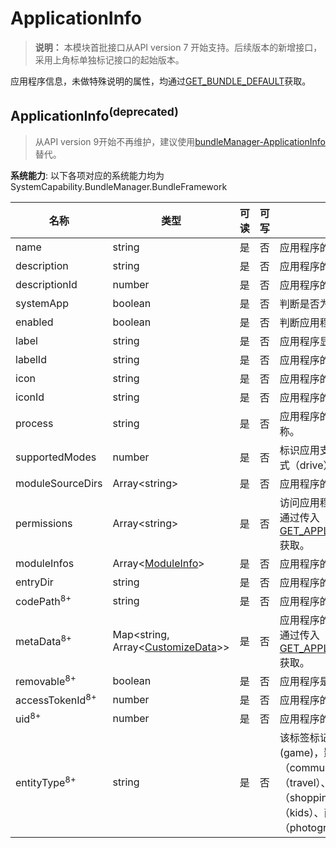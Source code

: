 # ApplicationInfo

> **说明：**
> 本模块首批接口从API version 7 开始支持。后续版本的新增接口，采用上角标单独标记接口的起始版本。

应用程序信息，未做特殊说明的属性，均通过[GET_BUNDLE_DEFAULT](js-apis-Bundle.md)获取。

## ApplicationInfo<sup>(deprecated)<sup>

> 从API version 9开始不再维护，建议使用[bundleManager-ApplicationInfo](js-apis-bundleManager-applicationInfo.md)替代。

**系统能力**: 以下各项对应的系统能力均为SystemCapability.BundleManager.BundleFramework



| 名称                         | 类型                                                                     | 可读  | 可写  | 说明                                                                                                                                                                   |
|----------------------------|------------------------------------------------------------------------|-----|-----|----------------------------------------------------------------------------------------------------------------------------------------------------------------------|
| name                       | string                                                                 | 是   | 否   | 应用程序的名称。                                                                                                                                                             |
| description                | string                                                                 | 是   | 否   | 应用程序的描述。                                                                                                                                                             |
| descriptionId              | number                                                                 | 是   | 否   | 应用程序的描述id。                                                                                                                                                           |
| systemApp                  | boolean                                                                | 是   | 否   | 判断是否为系统应用程序，默认为false。                                                                                                                                                |
| enabled                    | boolean                                                                | 是   | 否   | 判断应用程序是否可以使用，默认为true。                                                                                                                                                |
| label                      | string                                                                 | 是   | 否   | 应用程序显示的标签。                                                                                                                                                           |
| labelId                    | string                                                                 | 是   | 否   | 应用程序的标签id。                                                                                                                                                           |
| icon                       | string                                                                 | 是   | 否   | 应用程序的图标。                                                                                                                                                             |
| iconId                     | string                                                                 | 是   | 否   | 应用程序的图标id。                                                                                                                                                           |
| process                    | string                                                                 | 是   | 否   | 应用程序的进程，如果不设置，默认为包的名称。                                                                                                                                               |
| supportedModes             | number                                                                 | 是   | 否   | 标识应用支持的运行模式，当前只定义了驾驶模式（drive）。该标签只适用于车机。                                                                                                                             |
| moduleSourceDirs           | Array\<string>                                                         | 是   | 否   | 应用程序的资源存放的相对路径。                                                                                                                                                      |
| permissions                | Array\<string>                                                         | 是   | 否   | 访问应用程序所需的权限。<br />通过传入[GET_APPLICATION_INFO_WITH_PERMISSION](js-apis-Bundle.md)获取。                                                                                                         |
| moduleInfos                | Array\<[ModuleInfo](js-apis-bundle-ModuleInfo.md)>                     | 是   | 否   | 应用程序的模块信息。                                                                                                                                                           |
| entryDir                   | string                                                                 | 是   | 否   | 应用程序的文件保存路径。                                                                                                                                                         |
| codePath<sup>8+</sup>      | string                                                                 | 是   | 否   | 应用程序的安装目录。                                                                                                                                                           |
| metaData<sup>8+</sup>      | Map\<string, Array\<[CustomizeData](js-apis-bundle-CustomizeData.md)>> | 是   | 否   | 应用程序的自定义元信息。<br />通过传入[GET_APPLICATION_INFO_WITH_METADATA](js-apis-Bundle.md)获取。                                                                                                           |
| removable<sup>8+</sup>     | boolean                                                                | 是   | 否   | 应用程序是否可以被移除。                                                                                                                                                         |
| accessTokenId<sup>8+</sup> | number                                                                 | 是   | 否   | 应用程序的accessTokenId。                                                                                                                                                  |
| uid<sup>8+</sup>           | number                                                                 | 是   | 否   | 应用程序的uid。                                                                                                                                                            |
| entityType<sup>8+</sup>    | string                                                                 | 是   | 否   | 该标签标记该应用的类别，具体有 :游戏类(game)，影音类（media）、社交通信类（communication）、新闻类（news）、出行类（travel）、工具类（utility）、购物类（shopping）、教育类（education）、少儿类（kids）、商务类（business）、拍摄类（photography）。 |